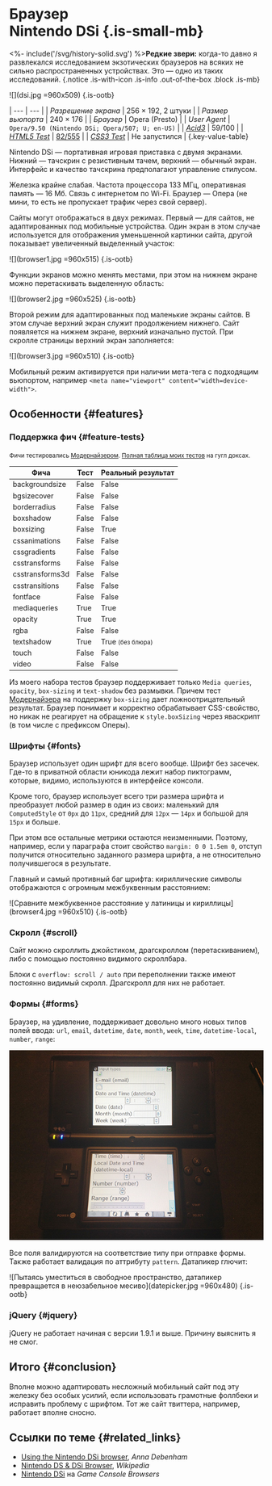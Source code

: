 # <div class="small">Браузер</div>Nintendo DSi {.is-small-mb}

<%- include('/svg/history-solid.svg') %>**Редкие звери:** когда-то давно я развлекался исследованием экзотических браузеров на всяких не сильно распространенных устройствах. Это — одно из таких исследований.
{.notice .is-with-icon .is-info .out-of-the-box .block .is-mb}

![](dsi.jpg =960x509)
{.is-ootb}

| ---                                    | --- |
| *Разрешение экрана*                    | 256 &times; 192, 2 штуки |
| *Размер вьюпорта*                      | 240 &times; 176 |
| *Браузер*                              | Opera (Presto) |
| *User Agent*                           | `Opera/9.50 (Nintendo DSi; Opera/507; U; en-US)` |
| *[Acid3](http://acid3.acidtests.org/)* | 59/100 |
| *[HTML5 Test](http://html5test.com/)*  | [82/555](http://html5test.com/s/0329d12018b68bd6.html) |
| *[CSS3 Test](http://css3test.com/)*    | Не запустился |
{.key-value-table}

Nintendo DSi — портативная игровая приставка с двумя экранами. Нижний — тачскрин с резистивным тачем, верхний — обычный экран. Интерфейс и качество тачскрина предполагают управление стилусом.

Железка крайне слабая. Частота процессора 133 МГц, оперативная память — 16 Мб. Связь с интернетом по Wi-Fi. Браузер — Опера (не мини, то есть не пропускает трафик через свой сервер).

Сайты могут отображаться в двух режимах. Первый — для сайтов, не адаптированных под мобильные устройства. Один экран в этом случае используется для отображения уменьшенной картинки сайта, другой показывает увеличенный выделенный участок:

![](browser1.jpg =960x515)
{.is-ootb}

Функции экранов можно менять местами, при этом на нижнем экране можно перетаскивать выделенную область:

![](browser2.jpg =960x525)
{.is-ootb}

Второй режим для адаптированных под маленькие экраны сайтов. В этом случае верхний экран служит продолжением нижнего. Сайт появляется на нижнем экране, верхний изначально пустой. При скролле страницы верхний экран заполняется:

![](browser3.jpg =960x510)
{.is-ootb}

Мобильный режим активируется при наличии мета-тега с подходящим вьюпортом, например `<meta name="viewport" content="width=device-width">`.

## Особенности {#features}

### Поддержка фич {#feature-tests}

<small>Фичи тестировались [Модернайзером](//modernizr.com). [Полная таблица моих тестов](https://docs.google.com/spreadsheet/ccc?key=0AjA1cIs8C8MGdFdyQ0lMQnhMbHJEeVZpMW9XejhzU2c&usp=sharing#gid=0) на гугл доксах.</small>

<table>
	<thead>
		<tr>
			<th>Фича</th>
			<th markdown="1">Тест</th>
			<th>Реальный результат</th>
		</tr>
	</thead>
	<tbody>
		<tr>
			<td>backgroundsize</td>
			<td class="is-false">False</td>
			<td class="is-false">False</td>
		</tr>
		<tr>
			<td>bgsizecover</td>
			<td class="is-false">False</td>
			<td class="is-false">False</td>
		</tr>
		<tr>
			<td>borderradius</td>
			<td class="is-false">False</td>
			<td class="is-false">False</td>
		</tr>
		<tr>
			<td>boxshadow</td>
			<td class="is-false">False</td>
			<td class="is-false">False</td>
		</tr>
		<tr>
			<td>boxsizing </td>
			<td class="is-false">False</td>
			<td class="is-true">True</td>
		</tr>
		<tr>
			<td>cssanimations</td>
			<td class="is-false">False</td>
			<td class="is-false">False</td>
		</tr>
		<tr>
			<td>cssgradients</td>
			<td class="is-false">False</td>
			<td class="is-false">False</td>
		</tr>
		<tr>
			<td>csstransforms</td>
			<td class="is-false">False</td>
			<td class="is-false">False</td>
		</tr>
		<tr>
			<td>csstransforms3d</td>
			<td class="is-false">False</td>
			<td class="is-false">False</td>
		</tr>
		<tr>
			<td>csstransitions</td>
			<td class="is-false">False</td>
			<td class="is-false">False</td>
		</tr>
		<tr>
			<td>fontface</td>
			<td class="is-false">False</td>
			<td class="is-false">False</td>
		</tr>
		<tr>
			<td>mediaqueries</td>
			<td class="is-true">True</td>
			<td class="is-true">True</td>
		</tr>
		<tr>
			<td>opacity</td>
			<td class="is-true">True</td>
			<td class="is-true">True</td>
		</tr>
		<tr>
			<td>rgba</td>
			<td class="is-false">False</td>
			<td class="is-false">False</td>
		</tr>
		<tr>
			<td>textshadow</td>
			<td class="is-true">True</td>
			<td class="is-bug">True <small>(без блюра)</small></td>
		</tr>
		<tr>
			<td>touch</td>
			<td class="is-false">False</td>
			<td class="is-false">False</td>
		</tr>
		<tr>
			<td>video</td>
			<td class="is-false">False</td>
			<td class="is-false">False</td>
		</tr>
	</tbody>
</table>

Из моего набора тестов браузер поддерживает только `Media queries`, `opacity`, `box-sizing` и `text-shadow` без размывки. Причем тест [Модернайзера](//modernizr.com) на поддержку `box-sizing` дает ложноотрицательный результат. Браузер понимает и корректно обрабатывает CSS-свойство, но никак не реагирует на обращение к `style.boxSizing` через яваскрипт (в том числе с префиксом Оперы).

### Шрифты {#fonts}

Браузер использует один шрифт для всего вообще. Шрифт без засечек. Где-то в приватной области юникода лежит набор пиктограмм, которые, видимо, используются в интерфейсе консоли.

Кроме того, браузер использует всего три размера шрифта и преобразует любой размер в один из своих: маленький для `ComputedStyle` от `0px` до `11px`, средний для `12px` — `14px` и большой для `15px` и больше.

При этом все остальные метрики остаются неизменными. Поэтому, например, если у параграфа стоит свойство `margin: 0 0 1.5em 0`, отступ получится относительно заданного размера шрифта, а не относительно получившегося в результате.

Главный и самый противный баг шрифта: кириллические символы отображаются с огромным межбуквенным расстоянием:

![Сравните межбуквенное расстояние у латиницы и кириллицы](browser4.jpg =960x510)
{.is-ootb}

### Скролл {#scroll}

Сайт можно скроллить джойстиком, драгскроллом (перетаскиванием), либо с помощью постоянно видимого скроллбара.

Блоки с `overflow: scroll / auto` при переполнении также имеют постоянно видимый скролл. Драгскролл для них не работает.

### Формы {#forms}

Браузер, на удивление, поддерживает довольно много новых типов полей ввода: `url`, `email`, `datetime`, `date`, `month`, `week`, `time`, `datetime-local`, `number`, `range`:

![](form.jpg)

Все поля валидируются на соответствие типу при отправке формы. Также работает валидация по аттрибуту `pattern`. Датапикер глючит:

![Пытаясь уместиться в свободное пространство, датапикер превращается в неюзабельное месиво](datepicker.jpg =960x480)
{.is-ootb}

### jQuery {#jquery}

jQuery не работает начиная с версии 1.9.1 и выше. Причину выяснить я не смог.

## Итого {#conclusion}

Вполне можно адаптировать несложный мобильный сайт под эту железку без особых усилий, если использовать грамотные фоллбеки и исправить проблему с шрифтом. Тот же сайт твиттера, например, работает вполне сносно.

## Ссылки по теме {#related_links}

- [Using the Nintendo DSi browser](http://maban.co.uk/73), *Anna Debenham*
- [Nintendo DS & DSi Browser](http://en.wikipedia.org/wiki/Nintendo_DS_%26_DSi_Browser), *Wikipedia*
- [Nintendo DSi](http://console.maban.co.uk/device/dsi) на *Game Console Browsers*
